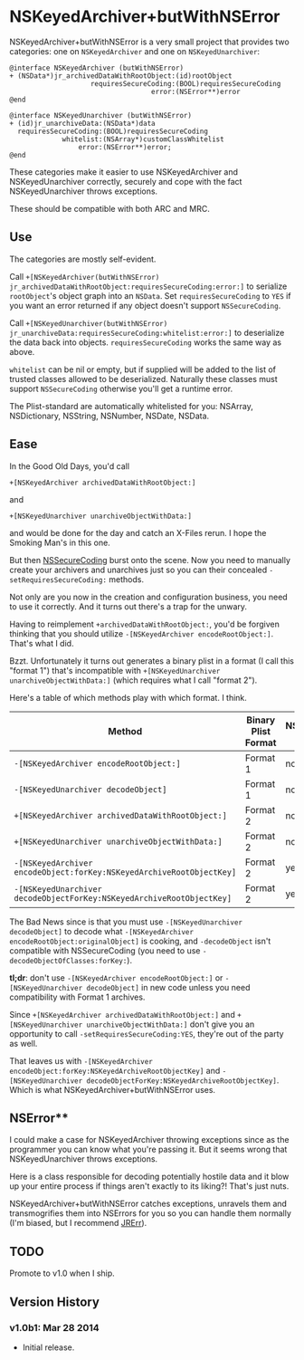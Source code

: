 # NSKeyedArchiver+butWithNSError

NSKeyedArchiver+butWithNSError is a very small project that provides two categories: one on `NSKeyedArchiver` and one on `NSKeyedUnarchiver`:

	@interface NSKeyedArchiver (butWithNSError)
	+ (NSData*)jr_archivedDataWithRootObject:(id)rootObject
						requiresSecureCoding:(BOOL)requiresSecureCoding
									   error:(NSError**)error
	@end

	@interface NSKeyedUnarchiver (butWithNSError)
	+ (id)jr_unarchiveData:(NSData*)data
	  requiresSecureCoding:(BOOL)requiresSecureCoding
				 whitelist:(NSArray*)customClassWhitelist
					 error:(NSError**)error;
	@end

These categories make it easier to use NSKeyedArchiver and NSKeyedUnarchiver correctly, securely and cope with the fact NSKeyedUnarchiver throws exceptions.

These should be compatible with both ARC and MRC.

## Use

The categories are mostly self-evident.

Call `+[NSKeyedArchiver(butWithNSError) jr_archivedDataWithRootObject:requiresSecureCoding:error:]` to serialize `rootObject`'s object graph into an `NSData`. Set `requiresSecureCoding` to `YES` if you want an error returned if any object doesn't support `NSSecureCoding`.

Call `+[NSKeyedUnarchiver(butWithNSError) jr_unarchiveData:requiresSecureCoding:whitelist:error:]` to deserialize the data back into objects. `requiresSecureCoding` works the same way as above.

`whitelist` can be nil or empty, but if supplied will be added to the list of trusted classes allowed to be deserialized. Naturally these classes must support `NSSecureCoding` otherwise you'll get a runtime error.

The Plist-standard are automatically whitelisted for you: NSArray, NSDictionary, NSString, NSNumber, NSDate, NSData.

## Ease

In the Good Old Days, you'd call

	+[NSKeyedArchiver archivedDataWithRootObject:]

and

	+[NSKeyedUnarchiver unarchiveObjectWithData:]

and would be done for the day and catch an X-Files rerun. I hope the Smoking Man's in this one.

But then [NSSecureCoding](http://nshipster.com/nssecurecoding/) burst onto the scene. Now you need to manually create your archivers and unarchives just so you can their concealed `-setRequiresSecureCoding:` methods.

Not only are you now in the creation and configuration business, you need to use it correctly. And it turns out there's a trap for the unwary.

Having to reimplement `+archivedDataWithRootObject:`, you'd be forgiven thinking that you should utilize `-[NSKeyedArchiver encodeRootObject:]`. That's what I did.

Bzzt. Unfortunately it turns out generates a binary plist in a format (I call this "format 1") that's incompatible with `+[NSKeyedUnarchiver unarchiveObjectWithData:]` (which requires what I call "format 2").

Here's a table of which methods play with which format. I think.

Method                                                                 | Binary Plist Format  | NSSecureCoding compatible
---                                                                    | ---                  | ---
`-[NSKeyedArchiver encodeRootObject:]`                                 | Format 1             | no
`-[NSKeyedUnarchiver decodeObject]`                                    | Format 1             | no
`+[NSKeyedArchiver archivedDataWithRootObject:]`                       | Format 2             | no
`+[NSKeyedUnarchiver unarchiveObjectWithData:]`                        | Format 2             | no
`-[NSKeyedArchiver encodeObject:forKey:NSKeyedArchiveRootObjectKey]`   | Format 2             | yes
`-[NSKeyedUnarchiver decodeObjectForKey:NSKeyedArchiveRootObjectKey]`  | Format 2             | yes

The Bad News since is that you must use `-[NSKeyedUnarchiver decodeObject]` to decode what `-[NSKeyedArchiver encodeRootObject:originalObject]` is cooking, and `-decodeObject` isn't compatible with NSSecureCoding (you need to use `-decodeObjectOfClasses:forKey:`).

**tl;dr**: don't use `-[NSKeyedArchiver encodeRootObject:]` or `-[NSKeyedUnarchiver decodeObject]` in new code unless you need compatibility with Format 1 archives.

Since `+[NSKeyedArchiver archivedDataWithRootObject:]` and `+[NSKeyedUnarchiver unarchiveObjectWithData:]` don't give you an opportunity to call `-setRequiresSecureCoding:YES`, they're out of the party as well.

That leaves us with `-[NSKeyedArchiver encodeObject:forKey:NSKeyedArchiveRootObjectKey]` and `-[NSKeyedUnarchiver decodeObjectForKey:NSKeyedArchiveRootObjectKey]`. Which is what NSKeyedArchiver+butWithNSError uses.

## NSError\*\*

I could make a case for NSKeyedArchiver throwing exceptions since as the programmer you can know what you're passing it. But it seems wrong that NSKeyedUnarchiver throws exceptions.

Here is a class responsible for decoding potentially hostile data and it blow up your entire process if things aren't exactly to its liking?! That's just nuts.

NSKeyedArchiver+butWithNSError catches exceptions, unravels them and transmogrifies them into NSErrors for you so you can handle them normally (I'm biased, but I recommend [JRErr](https://github.com/rentzsch/JRErr)).

## TODO

Promote to v1.0 when I ship.

## Version History

### v1.0b1: Mar 28 2014

* Initial release.